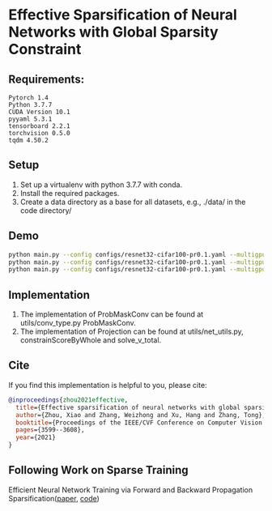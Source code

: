 # Effective Sparsification of Neural Networks with Global Sparsity Constraint

## Requirements:

```
Pytorch 1.4
Python 3.7.7
CUDA Version 10.1
pyyaml 5.3.1
tensorboard 2.2.1
torchvision 0.5.0
tqdm 4.50.2
```
## Setup
1. Set up a virtualenv with python 3.7.7 with conda.
2. Install the required packages.
3. Create a data directory as a base for all datasets, e.g., ./data/ in the code directory/
## Demo
```bash
python main.py --config configs/resnet32-cifar100-pr0.1.yaml --multigpu 0 --data dataset/ --prune-rate 0.1 --lr 6e-3
python main.py --config configs/resnet32-cifar100-pr0.1.yaml --multigpu 0 --data dataset/ --prune-rate 0.05 --lr 6e-3
python main.py --config configs/resnet32-cifar100-pr0.1.yaml --multigpu 0 --data dataset/ --prune-rate 0.02 --lr 6e-3
```
## Implementation
1. The implementation of ProbMaskConv can be found at utils/conv_type.py ProbMaskConv.
2. The implementation of Projection can be found at utils/net_utils.py, constrainScoreByWhole and solve_v_total.

## Cite
If you find this implementation is helpful to you, please cite:

```BibTeX
@inproceedings{zhou2021effective,
  title={Effective sparsification of neural networks with global sparsity constraint},
  author={Zhou, Xiao and Zhang, Weizhong and Xu, Hang and Zhang, Tong},
  booktitle={Proceedings of the IEEE/CVF Conference on Computer Vision and Pattern Recognition},
  pages={3599--3608},
  year={2021}
}
```

## Following Work on Sparse Training

Efficient Neural Network Training via Forward and Backward Propagation Sparsification([paper](https://proceedings.neurips.cc/paper/2021/file/80f2f15983422987ea30d77bb531be86-Paper.pdf), [code](https://github.com/x-zho14/VRPGE-Sparse-Training))
